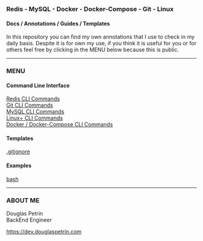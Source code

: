 ### Redis - MySQL - Docker - Docker-Compose - Git - Linux  
#### Docs / Annotations / Guides / Templates


In this repository you can find my own annotations that I use to check in my daily basis. Despite it is for own my use, if you think it is useful for you or for others feel free by clicking in the MENU below because this is public.

---
### MENU

#### Command Line Interface
[Redis CLI Commands](redis/RedisCLI_Commands.md)  
[Git CLI Commands](git/GitCLI_Commands.md)  
[MySQL CLI Commands](mysql/MySQLCLI_Commands.md)  
[Linux+ CLI Commands](linux/LinuxCLI_Commands.md)  
[Docker / Docker-Compose CLI Commands](docker/DockerCLI_Commands.md)  

#### Templates
[.gitignore](git/.gitignore_Template)  

#### Examples  
[bash](bash/bashExamples.sh)  


---
### ABOUT ME  
Douglas Petrin  
BackEnd Engineer 

https://dev.douglaspetrin.com